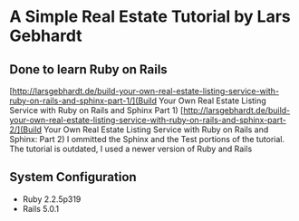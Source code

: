 # A Simple Real Estate Tutorial by Lars Gebhardt
## Done to learn Ruby on Rails
[http://larsgebhardt.de/build-your-own-real-estate-listing-service-with-ruby-on-rails-and-sphinx-part-1/](Build Your Own Real Estate Listing Service with Ruby on Rails and Sphinx Part 1)
[http://larsgebhardt.de/build-your-own-real-estate-listing-service-with-ruby-on-rails-and-sphinx-part-2/](Build Your Own Real Estate Listing Service with Ruby on Rails and Sphinx: Part 2)
I ommitted the Sphinx and the Test portions of the tutorial.
The tutorial is outdated, I used a newer version of Ruby and Rails

## System Configuration
* Ruby 2.2.5p319
* Rails 5.0.1
